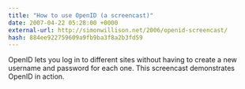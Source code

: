```yaml
---
title: "How to use OpenID (a screencast)"
date: 2007-04-22 05:28:00 +0000
external-url: http://simonwillison.net/2006/openid-screencast/
hash: 884ee922759609a9fb9ba3f8a2b3fd59
---
```


OpenID lets you log in to different sites without having to create a new username and password for each one. This screencast demonstrates OpenID in action.
